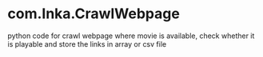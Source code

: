 # com.Inka.CrawlWebpage
python code for crawl webpage where movie is available, check whether it is playable and store the links in array or csv file
